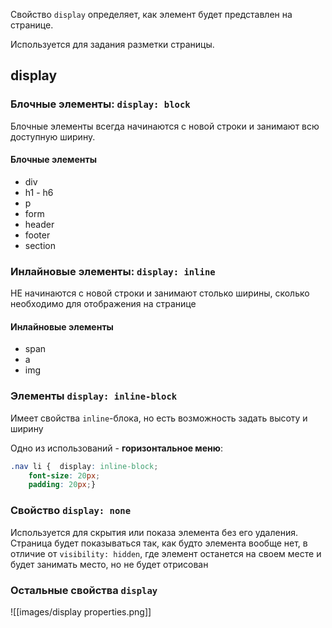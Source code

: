 
Свойство `display` определяет, как элемент будет представлен на странице. 

Используется для задания разметки страницы.

## display

### Блочные элементы: `display: block`
Блочные элементы всегда начинаются с новой строки и занимают всю доступную ширину.

#### Блочные элементы
- div
- h1 - h6
- p
- form
- header
- footer
- section

### Инлайновые элементы: `display: inline`
НЕ начинаются с новой строки и занимают столько ширины, сколько необходимо для отображения на странице

####  Инлайновые элементы
- span
- a
- img

### Элементы `display: inline-block`
Имеет свойства `inline`-блока, но есть возможность задать высоту и ширину

Одно из использований - **горизонтальное меню**:

```css
.nav li {  display: inline-block;  
	font-size: 20px;  
	padding: 20px;}
```

### Свойство `display: none`
Используется для скрытия или показа элемента без его удаления. Страница будет показываться так, как будто элемента вообще нет, в отличие от `visibility: hidden`, где элемент останется на своем месте и будет занимать место, но не будет отрисован


### Остальные свойства `display`
![[images/display properties.png]]
